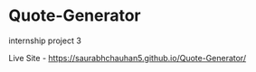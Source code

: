 # Quote-Generator
internship project 3

Live Site - https://saurabhchauhan5.github.io/Quote-Generator/
